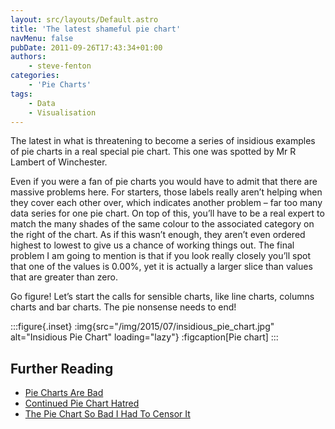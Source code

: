 ```yaml
---
layout: src/layouts/Default.astro
title: 'The latest shameful pie chart'
navMenu: false
pubDate: 2011-09-26T17:43:34+01:00
authors:
    - steve-fenton
categories:
    - 'Pie Charts'
tags:
    - Data
    - Visualisation
---
```


The latest in what is threatening to become a series of insidious examples of pie charts in a real special pie chart. This one was spotted by Mr R Lambert of Winchester.

Even if you were a fan of pie charts you would have to admit that there are massive problems here. For starters, those labels really aren’t helping when they cover each other over, which indicates another problem – far too many data series for one pie chart. On top of this, you’ll have to be a real expert to match the many shades of the same colour to the associated category on the right of the chart. As if this wasn’t enough, they aren’t even ordered highest to lowest to give us a chance of working things out. The final problem I am going to mention is that if you look really closely you’ll spot that one of the values is 0.00%, yet it is actually a larger slice than values that are greater than zero.

Go figure! Let’s start the calls for sensible charts, like line charts, columns charts and bar charts. The pie nonsense needs to end!

:::figure{.inset}
:img{src="/img/2015/07/insidious_pie_chart.jpg" alt="Insidious Pie Chart" loading="lazy"}
:figcaption[Pie chart]
:::

## Further Reading

- [Pie Charts Are Bad](/blog/2009/04/pie-charts-are-bad/)
- [Continued Pie Chart Hatred](/blog/2010/12/continued-pie-chart-hatred/)
- [The Pie Chart So Bad I Had To Censor It](/blog/2011/09/the-pie-chart-so-bad-i-had-to-censor-it/)